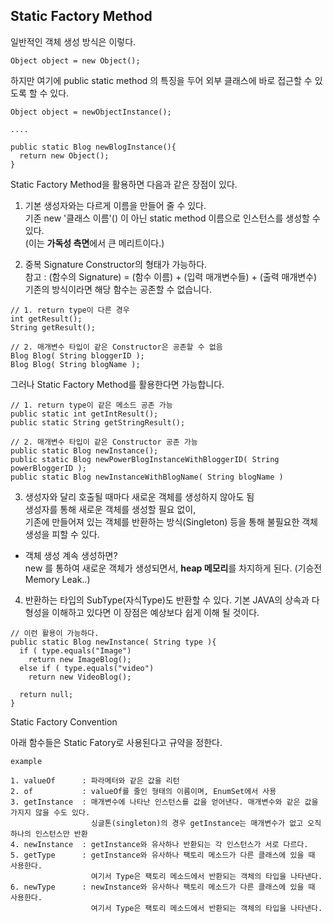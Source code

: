## Static Factory Method

일반적인 객체 생성 방식은 이렇다.
<pre><code>Object object = new Object();
</code></pre>

하지만 여기에 public static method 의 특징을 두어 외부 클래스에 바로 접근할 수 있도록 할 수 있다.
<pre><code>Object object = newObjectInstance();

....

public static Blog newBlogInstance(){
  return new Object();
}
</code></pre>

Static Factory Method을 활용하면 다음과 같은 장점이 있다.
1. 기본 생성자와는 다르게 이름을 만들어 줄 수 있다.</br>
기존 new '클래스 이름'() 이 아닌 static method 이름으로 인스턴스를 생성할 수 있다.</br>(이는 **가독성 측면**에서 큰 메리트이다.)

2. 중복 Signature Constructor의 형태가 가능하다.</br>
참고 : (함수의 Signature) = (함수 이름) + (입력 매개변수들) + (출력 매개변수)</br>
기존의 방식이라면 해당 함수는 공존할 수 없습니다.
<pre><code>// 1. return type이 다른 경우
int getResult();
String getResult();

// 2. 매개변수 타입이 같은 Constructor은 공존할 수 없음
Blog Blog( String bloggerID );
Blog Blog( String blogName ); 
</code></pre>

그러나 Static Factory Method를 활용한다면 가능합니다.


<pre><code>// 1. return type이 같은 메소드 공존 가능
public static int getIntResult();
public static String getStringResult();

// 2. 매개변수 타입이 같은 Constructor 공존 가능
public static Blog newInstance();
public static Blog newPowerBlogInstanceWithBloggerID( String powerBloggerID );
public static Blog newInstanceWithBlogName( String blogName )
</code></pre>

3. 생성자와 달리 호출될 때마다 새로운 객체를 생성하지 않아도 됨</br>
생성자를 통해 새로운 객체를 생성할 필요 없이, </br>기존에 만들어져 있는 객체를 반환하는 방식(Singleton) 등을 통해 불필요한 객체 생성을 피할 수 있다.

* 객체 생성 계속 생성하면?</br>
new 를 통하여 새로운 객체가 생성되면서, **heap 메모리**를 차지하게 된다. (기승전Memory Leak..)

4. 반환하는 타입의 SubType(자식Type)도 반환할 수 있다.
기본 JAVA의 상속과 다형성을 이해하고 있다면 이 장점은 예상보다 쉽게 이해 될 것이다.

<pre><code>// 이런 활용이 가능하다.
public static Blog newInstance( String type ){
  if ( type.equals("Image")
    return new ImageBlog();
  else if ( type.equals("video")
    return new VideoBlog();
  
  return null;
}
</code></pre>



Static Factory Convention

아래 함수들은 Static Fatory로 사용된다고 규약을 정한다. 

<pre><code>example

1. valueOf      : 파라메터와 같은 값을 리턴
2. of           : valueOf를 줄인 형태의 이름이며, EnumSet에서 사용
3. getInstance  : 매개변수에 나타난 인스턴스를 값을 얻어낸다. 매개변수와 같은 값을 가지지 않을 수도 있다. 
                  싱글톤(singleton)의 경우 getInstance는 매개변수가 없고 오직 하나의 인스턴스만 반환
4. newInstance  : getInstance와 유사하나 반환되는 각 인스턴스가 서로 다르다.
5. getType      : getInstance와 유사하나 팩토리 메소드가 다른 클래스에 있을 때 사용한다. 
                  여기서 Type은 팩토리 메소드에서 반환되는 객체의 타입을 나타낸다.
6. newType      : newInstance와 유사하나 팩토리 메소드가 다른 클래스에 있을 때 사용한다. 
                  여기서 Type은 팩토리 메소드에서 반환되는 객체의 타입을 나타낸다.
</code></pre>
